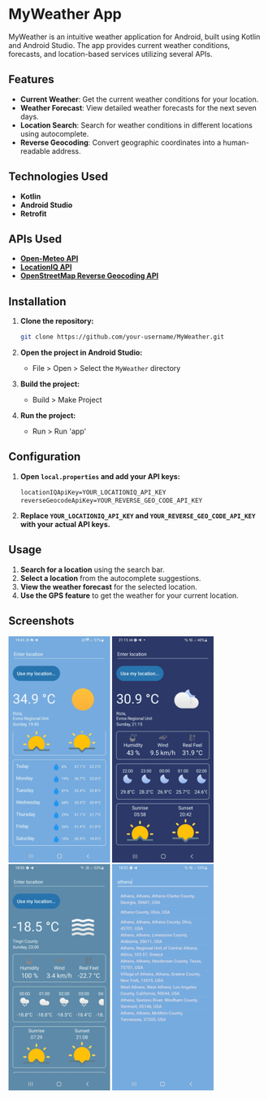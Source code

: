 # MyWeather App

MyWeather is an intuitive weather application for Android, built using Kotlin and Android Studio. The app provides current weather conditions, forecasts, and location-based services utilizing several APIs.

## Features

- **Current Weather**: Get the current weather conditions for your location.
- **Weather Forecast**: View detailed weather forecasts for the next seven days.
- **Location Search**: Search for weather conditions in different locations using autocomplete.
- **Reverse Geocoding**: Convert geographic coordinates into a human-readable address.

## Technologies Used

- **Kotlin**
- **Android Studio**
- **Retrofit**

## APIs Used

- **[Open-Meteo API](https://open-meteo.com/)**
- **[LocationIQ API](https://docs.locationiq.com/docs/autocomplete)**
- **[OpenStreetMap Reverse Geocoding API](https://geocode.maps.co/)**

## Installation

1. **Clone the repository:**
    ```sh
    git clone https://github.com/your-username/MyWeather.git
    ```

2. **Open the project in Android Studio:**
    - File > Open > Select the `MyWeather` directory

3. **Build the project:**
    - Build > Make Project

4. **Run the project:**
    - Run > Run 'app'

## Configuration

1. **Open `local.properties` and add your API keys:**
    ```properties
    locationIQApiKey=YOUR_LOCATIONIQ_API_KEY
    reverseGeocodeApiKey=YOUR_REVERSE_GEO_CODE_API_KEY
    ```

2. **Replace `YOUR_LOCATIONIQ_API_KEY` and `YOUR_REVERSE_GEO_CODE_API_KEY` with your actual API keys.**

## Usage

1. **Search for a location** using the search bar.
2. **Select a location** from the autocomplete suggestions.
3. **View the weather forecast** for the selected location.
4. **Use the GPS feature** to get the weather for your current location.


## Screenshots

<p>
<img src="Screenshot_20240721_194528_MyWeather.jpg" alt="screenshot" width="200"/>
<img src="Screenshot_20240721_211509_MyWeather.jpg" alt="screenshot" width="200"/>
<img src="Screenshot_20240721_180010_MyWeather.jpg" alt="screenshot" width="200"/>
<img src="Screenshot_20240721_180210_MyWeather.jpg" alt="screenshot" width="200"/>
</p>
